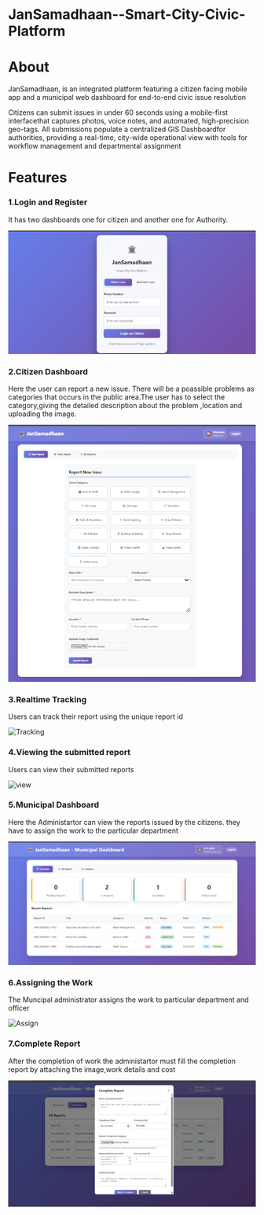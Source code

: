 # JanSamadhaan--Smart-City-Civic-Platform

<h1>About</h1>
<p>JanSamadhaan, is an integrated platform featuring a citizen
facing mobile app and a municipal web dashboard for end-to-end civic issue 
resolution</p>
<p>Citizens can submit issues in under 60 seconds using a mobile-first 
interfacethat captures photos, voice notes, and automated, high-precision 
geo-tags.
All submissions populate a centralized GIS Dashboardfor authorities, 
providing a real-time, city-wide operational view with tools for workflow 
management and departmental assignment</p>

<h1>Features</h1>

<h3>1.Login and Register</h3>
<p>It has two dashboards one for citizen and another one for Authority.</p>

![Login](images/ss1.png)

<h3>2.Citizen Dashboard</h3>
<p>Here the user can report a new issue. There will be a poassible problems as categories that occurs in the public area.The user has to select the category,giving the detailed description about the problem ,location and uploading the image.</p>

![Dashboard](images/citizen.png)

<h3>3.Realtime Tracking</h3>

<p>Users can track their report using the unique report id</p>

![Tracking](images/tracking.gif)

<h3>4.Viewing the submitted report</h3>

<p>Users can view their submitted reports</p>

![view](images/view.gif)

<h3>5.Municipal Dashboard</h3>
<p>Here the Administartor can view the reports issued by the citizens. they have to assign the work to the particular department</p>

![municipal](images/muni.png)

<h3>6.Assigning the Work</h3>
<p>The Muncipal administrator assigns the work to particular department and officer</p>

![Assign](images/assign.gif)

<h3>7.Complete Report</h3>
<p>After the completion of work the administartor must fill the completion report by attaching the image,work details and cost</p>

![completed](images/completed.png)


